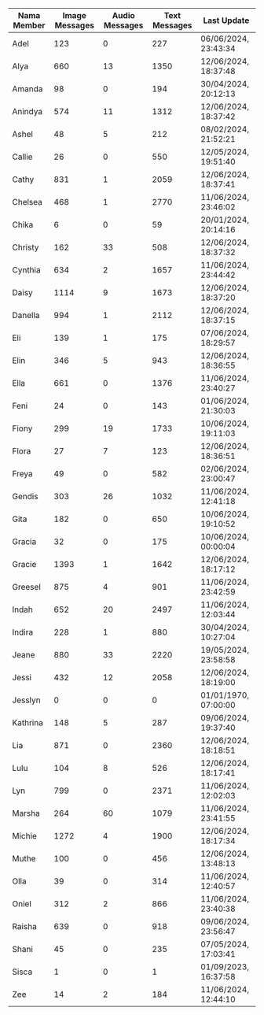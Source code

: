 | Nama Member | Image Messages | Audio Messages | Text Messages | Last Update |
| ------ | -------------- | -------------- | ------------- | ------------ |
| Adel | 123 | 0 | 227 | 06/06/2024, 23:43:34 |
| Alya | 660 | 13 | 1350 | 12/06/2024, 18:37:48 |
| Amanda | 98 | 0 | 194 | 30/04/2024, 20:12:13 |
| Anindya | 574 | 11 | 1312 | 12/06/2024, 18:37:42 |
| Ashel | 48 | 5 | 212 | 08/02/2024, 21:52:21 |
| Callie | 26 | 0 | 550 | 12/05/2024, 19:51:40 |
| Cathy | 831 | 1 | 2059 | 12/06/2024, 18:37:41 |
| Chelsea | 468 | 1 | 2770 | 11/06/2024, 23:46:02 |
| Chika | 6 | 0 | 59 | 20/01/2024, 20:14:16 |
| Christy | 162 | 33 | 508 | 12/06/2024, 18:37:32 |
| Cynthia | 634 | 2 | 1657 | 11/06/2024, 23:44:42 |
| Daisy | 1114 | 9 | 1673 | 12/06/2024, 18:37:20 |
| Danella | 994 | 1 | 2112 | 12/06/2024, 18:37:15 |
| Eli | 139 | 1 | 175 | 07/06/2024, 18:29:57 |
| Elin | 346 | 5 | 943 | 12/06/2024, 18:36:55 |
| Ella | 661 | 0 | 1376 | 11/06/2024, 23:40:27 |
| Feni | 24 | 0 | 143 | 01/06/2024, 21:30:03 |
| Fiony | 299 | 19 | 1733 | 10/06/2024, 19:11:03 |
| Flora | 27 | 7 | 123 | 12/06/2024, 18:36:51 |
| Freya | 49 | 0 | 582 | 02/06/2024, 23:00:47 |
| Gendis | 303 | 26 | 1032 | 11/06/2024, 12:41:18 |
| Gita | 182 | 0 | 650 | 10/06/2024, 19:10:52 |
| Gracia | 32 | 0 | 175 | 10/06/2024, 00:00:04 |
| Gracie | 1393 | 1 | 1642 | 12/06/2024, 18:17:12 |
| Greesel | 875 | 4 | 901 | 11/06/2024, 23:42:59 |
| Indah | 652 | 20 | 2497 | 11/06/2024, 12:03:44 |
| Indira | 228 | 1 | 880 | 30/04/2024, 10:27:04 |
| Jeane | 880 | 33 | 2220 | 19/05/2024, 23:58:58 |
| Jessi | 432 | 12 | 2058 | 12/06/2024, 18:19:00 |
| Jesslyn | 0 | 0 | 0 | 01/01/1970, 07:00:00 |
| Kathrina | 148 | 5 | 287 | 09/06/2024, 19:37:40 |
| Lia | 871 | 0 | 2360 | 12/06/2024, 18:18:51 |
| Lulu | 104 | 8 | 526 | 12/06/2024, 18:17:41 |
| Lyn | 799 | 0 | 2371 | 11/06/2024, 12:02:03 |
| Marsha | 264 | 60 | 1079 | 11/06/2024, 23:41:55 |
| Michie | 1272 | 4 | 1900 | 12/06/2024, 18:17:34 |
| Muthe | 100 | 0 | 456 | 12/06/2024, 13:48:13 |
| Olla | 39 | 0 | 314 | 11/06/2024, 12:40:57 |
| Oniel | 312 | 2 | 866 | 11/06/2024, 23:40:38 |
| Raisha | 639 | 0 | 918 | 09/06/2024, 23:56:47 |
| Shani | 45 | 0 | 235 | 07/05/2024, 17:03:41 |
| Sisca | 1 | 0 | 1 | 01/09/2023, 16:37:58 |
| Zee | 14 | 2 | 184 | 11/06/2024, 12:44:10 |

